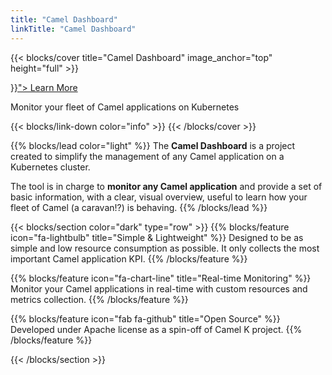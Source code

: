 ```yaml
---
title: "Camel Dashboard"
linkTitle: "Camel Dashboard"
---
```


{{< blocks/cover title="Camel Dashboard" image_anchor="top" height="full" >}}
<div class="mx-auto">
	<a class="btn btn-lg btn-primary mr-3 mb-4" href="{{< relref "/docs" >}}">
		Learn More <i class="fas fa-arrow-alt-circle-right ml-2"></i>
	</a>
	<p class="lead mt-5">Monitor your fleet of Camel applications on Kubernetes</p>
{{< blocks/link-down color="info" >}}
{{< /blocks/cover >}}

{{% blocks/lead color="light" %}}
The **Camel Dashboard** is a project created to simplify the management of any Camel application on a Kubernetes cluster. 

The tool is in charge to **monitor any Camel application** and provide a set of basic information, with a clear, visual overview, useful to learn how your fleet of Camel (a caravan!?) is behaving.
{{% /blocks/lead %}}

{{< blocks/section color="dark" type="row" >}}
{{% blocks/feature icon="fa-lightbulb" title="Simple & Lightweight" %}}
Designed to be as simple and low resource consumption as possible. It only collects the most important Camel application KPI.
{{% /blocks/feature %}}

{{% blocks/feature icon="fa-chart-line" title="Real-time Monitoring" %}}
Monitor your Camel applications in real-time with custom resources and metrics collection.
{{% /blocks/feature %}}

{{% blocks/feature icon="fab fa-github" title="Open Source" %}}
Developed under Apache license as a spin-off of Camel K project.
{{% /blocks/feature %}}

{{< /blocks/section >}}